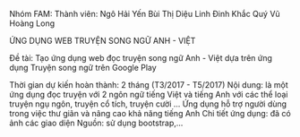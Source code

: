 ﻿Nhóm FAM: Thành viên: 
	Ngô Hải Yến
	Bùi Thị Diệu Linh
	Ðinh Khắc Quý
	Vũ Hoàng Long

ỨNG DỤNG WEB TRUYỆN SONG NGỮ ANH - VIỆT

Ðề tài: Tạo ứng dụng web đọc truyện song ngữ Anh - Việt dựa trên ứng dụng Truyện song ngữ trên Google Play

Thời gian dự kiến hoàn thành: 2 tháng (T3/2017 - T5/2017)
Nội dung: là một ứng dụng đọc truyện với 2 ngôn ngữ tiếng Việt và tiếng Anh với các thể loại truyện ngụ ngôn, truyện cổ tích, truyện cười ...
	Ứng dụng hỗ trợ người dùng trong việc thư giãn và nâng cao khả năng tiếng Anh
Chi tiết ứng dụng: đã có ảnh các giao diện
Nguồn: sử dụng bootstrap,...
